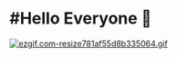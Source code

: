 # #Hello Everyone 👋
[![ezgif.com-resize781af55d8b335064.gif](https://s7.gifyu.com/images/ezgif.com-resize781af55d8b335064.gif)](https://gifyu.com/image/cpAX)

<!--
**S4ND1X/S4ND1X** is a ✨ _special_ ✨ repository because its `README.md` (this file) appears on your GitHub profile.

Here are some ideas to get you started:

- 🔭 I’m currently working on ...
- 🌱 I’m currently learning ...
- 👯 I’m looking to collaborate on ...
- 🤔 I’m looking for help with ...
- 💬 Ask me about ...
- 📫 How to reach me: ...
- 😄 Pronouns: ...
- ⚡ Fun fact: ...
-->
